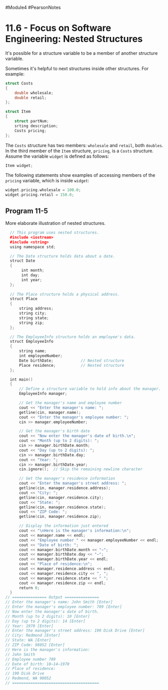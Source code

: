 #Module4 #PearsonNotes 
# 11.6 - Focus on Software Engineering: Nested Structures
It's possible for a structure variable to be a member of another structure variable.

Sometimes it's helpful to next structures inside other structures. For example:
```c++
struct Costs
{
	double wholesale;
	double retail;
};

struct Item
{
	struct partNum;
	srting description;
	Costs pricing;
};
```

The `Costs` structure has two members: `wholesale` and `retail`, both `doubles`. In the third member of the `Item` structure, `pricing`, is a `Costs` structure. Assume the variable `widget` is defined as follows:
```c++
Item widget;
```

The following statements show examples of accessing members of the `pricing` variable, which is inside `widget`:
```c++
widget.pricing.wholesale = 100.0;
widget.pricing.retail = 150.0;
```

## Program 11-5
More elaborate illustration of nested structures.
```c++
  // This program uses nested structures. 
  #include <iostream> 
  #include <string> 
  using namespace std; 

  // The Date structure holds data about a date. 
  struct Date 
  {
       int month;
       int day;
       int year;
  };
  
  // The Place structure holds a physical address.
  struct Place
  {
      string address;
      string city;
      string state;
      string zip;
  };

  // The EmployeeInfo structure holds an employee's data.
  struct EmployeeInfo
  {
      string name;
      int employeeNumber;
      Date birthDate;            // Nested structure
      Place residence;           // Nested structure
  };

  int main()
  {
      // Define a structure variable to hold info about the manager.
      EmployeeInfo manager;

      // Get the manager's name and employee number
      cout << "Enter the manager's name: ";
      getline(cin, manager.name);
      cout << "Enter the manager's employee number: ";
      cin >> manager.employeeNumber;

      // Get the manager's birth date
      cout << "Now enter the manager's date of birth.\n";
      cout << "Month (up to 2 digits): ";
      cin >> manager.birthDate.month;
      cout << "Day (up to 2 digits): ";
      cin >> manager.birthDate.day;
      cout << "Year: ";
      cin >> manager.birthDate.year;
      cin.ignore();  // Skip the remaining newline character

      // Get the manager's residence information
      cout << "Enter the manager's street address: ";
      getline(cin, manager.residence.address);
      cout << "City: ";
      getline(cin, manager.residence.city);
      cout << "State: ";
      getline(cin, manager.residence.state);
      cout << "ZIP Code: ";
      getline(cin, manager.residence.zip);

      // Display the information just entered
      cout << "\nHere is the manager's information:\n";
      cout << manager.name << endl;
      cout << "Employee number " << manager.employeeNumber << endl;
      cout << "Date of birth: ";
      cout << manager.birthDate.month << "−";
      cout << manager.birthDate.day << "−";
      cout << manager.birthDate.year << endl;
      cout << "Place of residence:\n";
      cout << manager.residence.address << endl;
      cout << manager.residence.city << ", ";
      cout << manager.residence.state << " ";
      cout << manager.residence.zip << endl;
      return 0;
  }
// =============== Output ===============
// Enter the manager's name: John Smith [Enter]
// Enter the manager's employee number: 789 [Enter]
// Now enter the manager's date of birth.
// Month (up to 2 digits): 10 [Enter]
// Day (up to 2 digits): 14 [Enter]
// Year: 1970 [Enter]
// Enter the manager's street address: 190 Disk Drive [Enter]
// City: Redmond [Enter]
// State: WA [Enter]
// ZIP Code: 98052 [Enter]
// Here is the manager's information:
// John Smith
// Employee number 789
// Date of birth: 10–14–1970
// Place of residence:
// 190 Disk Drive
// Redmond, WA 98052
// ======================================
```